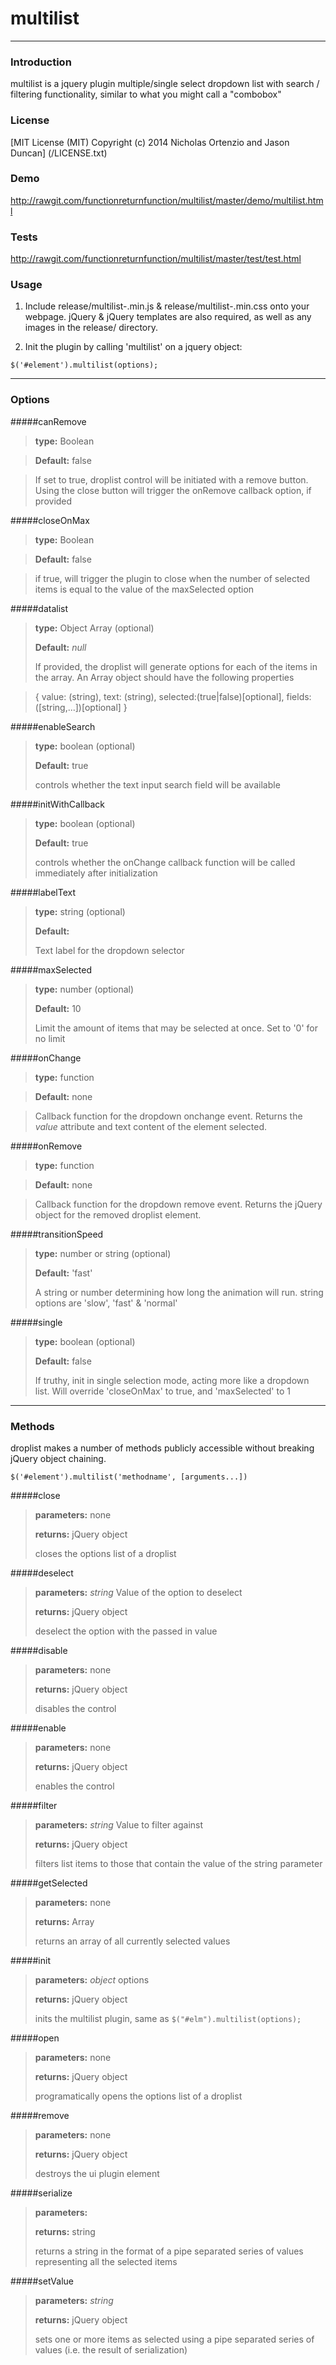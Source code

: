 # multilist

----------

### Introduction

multilist is a jquery plugin multiple/single select dropdown list with search / filtering functionality, similar to what you might call a "combobox"

### License

[MIT License (MIT) Copyright (c) 2014 Nicholas Ortenzio and Jason Duncan] (/LICENSE.txt)

### Demo

http://rawgit.com/functionreturnfunction/multilist/master/demo/multilist.html

### Tests

http://rawgit.com/functionreturnfunction/multilist/master/test/test.html

### Usage

1. Include release/multilist-<version>.min.js & release/multilist-<version>.min.css onto your webpage. jQuery & jQuery templates are also required, as well as any images in the release/ directory.

2. Init the plugin by calling 'multilist' on a jquery object:

<code>$('#element').multilist(options);</code>

----------

### Options

#####canRemove

> **type:** Boolean

> **Default:** false

> If set to true, droplist control will be initiated with a remove button. Using the close button will trigger the onRemove callback  option, if provided

#####closeOnMax

> **type:** Boolean

> **Default:** false

> if true, will trigger the plugin to close when the number of selected items is equal to the value of the maxSelected option

#####datalist
> **type:** Object Array (optional)
>
> **Default:** *null*
>
> If provided, the droplist will generate options for each of the items in the array. An Array object should have the following properties

> 	{
> 		value: (string),
> 		text: (string),
> 		selected:(true|false)[optional],
> 		fields:([string,...])[optional]
>		}


#####enableSearch
> **type:** boolean (optional)
>
> **Default:** true
>
> controls whether the text input search field will be available
>


#####initWithCallback
> **type:** boolean (optional)
>
> **Default:** true
>
> controls whether the onChange callback function will be called immediately after initialization
>


#####labelText
> **type:** string (optional)
>
> **Default:**
>
> Text label for the dropdown selector


#####maxSelected
> **type:** number (optional)
>
> **Default:** 10
>
> Limit the amount of items that may be selected at once.  Set to '0' for no limit


#####onChange

> **type:** function

> **Default:** none

> Callback function for the dropdown onchange event. Returns the *value* attribute and text content of the element selected.



#####onRemove

> **type:** function

> **Default:** none

> Callback function for the dropdown remove event. Returns the jQuery object for the removed droplist element.



#####transitionSpeed

> **type:** number or string (optional)
>
> **Default:** 'fast'
>
> A string or number determining how long the animation will run. string options are 'slow', 'fast' & 'normal'
>

#####single

> **type:** boolean (optional)
>
> **Default:** false
>
> If truthy, init in single selection mode, acting more like a dropdown list. Will override 'closeOnMax' to true, and 'maxSelected' to 1
>


-------

### Methods

droplist makes a number of methods publicly accessible without breaking jQuery object chaining.

`$('#element').multilist('methodname', [arguments...])`


#####close

> **parameters:** none
>
> **returns:** jQuery object
>
> closes the options list of a droplist


#####deselect

> **parameters:** *string* Value of the option to deselect
>
> **returns:** jQuery object
>
> deselect the option with the passed in value


#####disable

> **parameters:** none
>
> **returns:** jQuery object
>
> disables the control



#####enable

> **parameters:** none
>
> **returns:** jQuery object
>
> enables the control



#####filter

> **parameters:** *string* Value to filter against
>
> **returns:** jQuery object
>
> filters list items to those that contain the value of the string parameter


#####getSelected

> **parameters:** none
>
> **returns:** Array
>
> returns an array of all currently selected values


#####init

> **parameters:** *object* options
>
> **returns:** jQuery object
>
> inits the multilist plugin, same as <code>$("#elm").multilist(options);</code>



#####open

> **parameters:** none
>
> **returns:** jQuery object
>
> programatically opens the options list of a droplist


#####remove

> **parameters:** none
>
> **returns:** jQuery object
>
> destroys the ui plugin element


#####serialize

> **parameters:**
>
> **returns:** string
>
> returns a string in the format of a pipe separated series of values representing all the selected items


#####setValue

> **parameters:** *string*
>
> **returns:** jQuery object
>
> sets one or more items as selected using a pipe separated series of values (i.e. the result of serialization)

